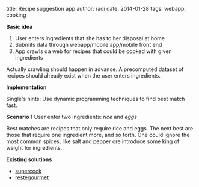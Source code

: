 title: Recipe suggestion app
author: radi
date: 2014-01-28
tags: webapp, cooking

__Basic idea__

1. User enters ingredients that she has to her disposal at home
2. Submits data through webapp/mobile app/mobile front end
3. App crawls da web for recipes that could be cooked with given ingredients

Actually crawling should happen in advance. A precomputed dataset of recipes
should already exist when the user enters ingredients.

__Implementation__

Single's hints: Use dynamic programming techniques to find best match fast.

__Scenario 1__ User enter two ingredients: _rice_ and _eggs_

Best matches are recipes that only require rice and eggs. The next best are
those that require one ingredient more, and so forth. One could ignore the most
common spices, like salt and pepper ore introduce some king of weight for
ingredients.




__Existing solutions__

* [supercook](http://www.supercook.com/)
* [restegourmet](http://restegourmet.de/)
